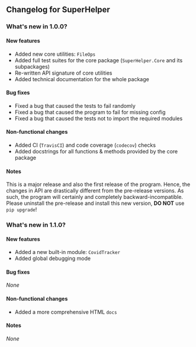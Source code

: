 ## Changelog for SuperHelper

### What's new in 1.0.0?

#### New features

- Added new core utilities: `FileOps`
- Added full test suites for the core package (`SuperHelper.Core` and its subpackages)
- Re-written API signature of core utilities
- Added technical documentation for the whole package

#### Bug fixes

- Fixed a bug that caused the tests to fail randomly
- Fixed a bug that caused the program to fail for missing config
- Fixed a bug that caused the tests not to import the required modules

#### Non-functional changes

- Added CI (`TravisCI`) and code coverage (`codecov`) checks
- Added docstrings for all functions & methods provided by the core package

#### Notes

This is a major release and also the first release of the program. Hence, the changes in API are drastically different
from the pre-release versions. As such, the program will certainly and completely backward-incompatible. Please
uninstall the pre-release and install this new version, **DO NOT** use `pip upgrade`!

### What's new in 1.1.0?

#### New features

- Added a new built-in module: `CovidTracker`
- Added global debugging mode

#### Bug fixes

*None*

#### Non-functional changes

- Added a more comprehensive HTML `docs`

#### Notes

*None*
